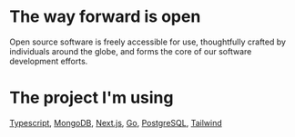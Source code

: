 # The way forward is open
Open source software is freely accessible for use, thoughtfully crafted by individuals around the globe, and forms the core of our software development efforts.

# The project I'm using

[Typescript](https://www.typescriptlang.org/), [MongoDB](https://www.mongodb.com/), [Next.js](https://nextjs.org/), [Go](https://gofiber.io/), [PostgreSQL](https://www.postgresql.org/), [Tailwind](https://tailwindcss.com/)

<!-- Proudly created with GPRM ( https://gprm.itsvg.in ) -->
